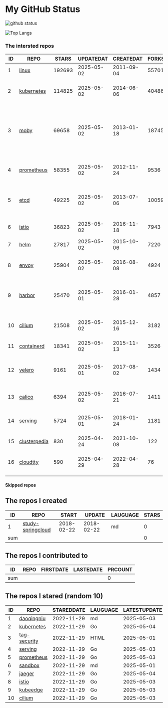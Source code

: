 # My GitHub Status

<img src="https://github-readme-stats-1.yihong0618.vercel.app/api?username=daoqingniu&show_icons=true&&&hide_title=true&count_private=true" alt="github status" />

![Top Langs](https://github-readme-stats-1.yihong0618.vercel.app/api/top-langs/?username=daoqingniu&layout=compact)

<!--START_SECTION:github_repos-->
### The intersted repos
| ID |                              REPO                               | STARS  | UPDATEDAT  | CREATEDAT  | FORKSCOUNT |                                                DESCRIPTIONS                                                |
|----|-----------------------------------------------------------------|--------|------------|------------|------------|------------------------------------------------------------------------------------------------------------|
|  1 | [linux](https://github.com/torvalds/linux)                      | 192693 | 2025-05-02 | 2011-09-04 |      55701 | Linux kernel source tree                                                                                   |
|  2 | [kubernetes](https://github.com/kubernetes/kubernetes)          | 114825 | 2025-05-02 | 2014-06-06 |      40486 | Production-Grade Container Scheduling and Management                                                       |
|  3 | [moby](https://github.com/moby/moby)                            |  69658 | 2025-05-02 | 2013-01-18 |      18745 | The Moby Project - a collaborative project for the container ecosystem to assemble container-based systems |
|  4 | [prometheus](https://github.com/prometheus/prometheus)          |  58355 | 2025-05-02 | 2012-11-24 |       9536 | The Prometheus monitoring system and time series database.                                                 |
|  5 | [etcd](https://github.com/etcd-io/etcd)                         |  49225 | 2025-05-02 | 2013-07-06 |      10059 | Distributed reliable key-value store for the most critical data of a distributed system                    |
|  6 | [istio](https://github.com/istio/istio)                         |  36823 | 2025-05-02 | 2016-11-18 |       7943 | Connect, secure, control, and observe services.                                                            |
|  7 | [helm](https://github.com/helm/helm)                            |  27817 | 2025-05-02 | 2015-10-06 |       7220 | The Kubernetes Package Manager                                                                             |
|  8 | [envoy](https://github.com/envoyproxy/envoy)                    |  25904 | 2025-05-02 | 2016-08-08 |       4924 | Cloud-native high-performance edge/middle/service proxy                                                    |
|  9 | [harbor](https://github.com/goharbor/harbor)                    |  25470 | 2025-05-01 | 2016-01-28 |       4857 | An open source trusted cloud native registry project that stores, signs, and scans content.                |
| 10 | [cilium](https://github.com/cilium/cilium)                      |  21508 | 2025-05-02 | 2015-12-16 |       3182 | eBPF-based Networking, Security, and Observability                                                         |
| 11 | [containerd](https://github.com/containerd/containerd)          |  18341 | 2025-05-02 | 2015-11-13 |       3526 | An open and reliable container runtime                                                                     |
| 12 | [velero](https://github.com/vmware-tanzu/velero)                |   9161 | 2025-05-01 | 2017-08-02 |       1434 | Backup and migrate Kubernetes applications and their persistent volumes                                    |
| 13 | [calico](https://github.com/projectcalico/calico)               |   6394 | 2025-05-02 | 2016-07-21 |       1411 | Cloud native networking and network security                                                               |
| 14 | [serving](https://github.com/knative/serving)                   |   5724 | 2025-05-01 | 2018-01-24 |       1181 | Kubernetes-based, scale-to-zero, request-driven compute                                                    |
| 15 | [clusterpedia](https://github.com/clusterpedia-io/clusterpedia) |    830 | 2025-04-24 | 2021-10-08 |        122 | The Encyclopedia of Kubernetes clusters                                                                    |
| 16 | [cloudtty](https://github.com/cloudtty/cloudtty)                |    590 | 2025-04-29 | 2022-04-28 |         76 | A Friendly Kubernetes CloudShell (Web Terminal) !                                                          |



#### Skipped repos
<!--END_SECTION:github_repos-->

<!--START_SECTION:my_github-->
## The repos I created
| ID  |                                 REPO                                 |   START    |   UPDATE   | LAUGUAGE | STARS |
|-----|----------------------------------------------------------------------|------------|------------|----------|-------|
|   1 | [study-springcloud](https://github.com/daoqingniu/study-springcloud) | 2018-02-22 | 2018-02-22 | md       |     0 |
| sum |                                                                      |            |            |          |     0 |

## The repos I contributed to
| ID  | REPO | FIRSTDATE | LASTEDATE | PRCOUNT |
|-----|------|-----------|-----------|---------|
| sum |      |           |           |       0 |

## The repos I stared (random 10)
| ID |                          REPO                          | STAREDDATE | LAUGUAGE | LATESTUPDATE |
|----|--------------------------------------------------------|------------|----------|--------------|
|  1 | [daoqingniu](https://github.com/daoqingniu/daoqingniu) | 2022-11-29 | md       | 2025-05-03   |
|  2 | [kubernetes](https://github.com/kubernetes/kubernetes) | 2022-11-29 | Go       | 2025-05-04   |
|  3 | [tag-security](https://github.com/cncf/tag-security)   | 2022-11-29 | HTML     | 2025-05-01   |
|  4 | [serving](https://github.com/knative/serving)          | 2022-11-29 | Go       | 2025-05-03   |
|  5 | [prometheus](https://github.com/prometheus/prometheus) | 2022-11-29 | Go       | 2025-05-03   |
|  6 | [sandbox](https://github.com/cncf/sandbox)             | 2022-11-29 | md       | 2025-05-01   |
|  7 | [jaeger](https://github.com/jaegertracing/jaeger)      | 2022-11-29 | Go       | 2025-05-04   |
|  8 | [istio](https://github.com/istio/istio)                | 2022-11-29 | Go       | 2025-05-03   |
|  9 | [kubeedge](https://github.com/kubeedge/kubeedge)       | 2022-11-29 | Go       | 2025-05-03   |
| 10 | [cilium](https://github.com/cilium/cilium)             | 2022-11-29 | Go       | 2025-05-03   |

<!--END_SECTION:my_github-->
